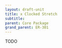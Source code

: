 ```yaml
---
layout: draft-unit
title: x Clocked Stretch
subtitle: 
parent: Core Package
grand_parent: ER-301
---
```


TODO
